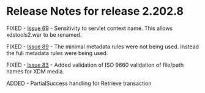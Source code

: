 # Release Notes for release 2.202.8 #

FIXED - [Issue 69](https://bitbucket.org/iheos/toolkit2/issues/69/sensitivity-to-context-name) - 
Sensitivity to servlet context name. This allows xdstools2.war to be renamed.

FIXED - [Issue 89](https://bitbucket.org/iheos/toolkit2/issues/89/minimal-metadata-handling-in-xdr) - 
The minimal metadata rules were not being used.  Instead the full metadata rules were being used.

FIXED - [Issue 83](https://bitbucket.org/iheos/toolkit2/issues/88/xdm-8-3-validation) -
Added validation of ISO 9660 validation of file/path names for XDM media.

ADDED - PartialSuccess handling for Retrieve transaction